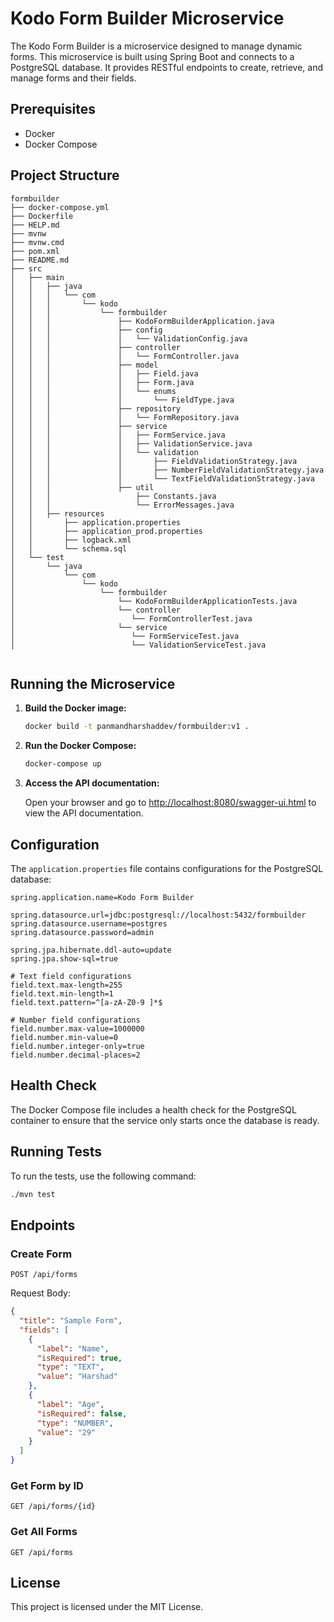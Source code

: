 # Kodo Form Builder Microservice

The Kodo Form Builder is a microservice designed to manage dynamic forms. This microservice is built using Spring Boot and connects to a PostgreSQL database. It provides RESTful endpoints to create, retrieve, and manage forms and their fields.

## Prerequisites

- Docker
- Docker Compose

## Project Structure

```plaintext
formbuilder
├── docker-compose.yml
├── Dockerfile
├── HELP.md
├── mvnw
├── mvnw.cmd
├── pom.xml
├── README.md
├── src
│   ├── main
│   │   ├── java
│   │   │   └── com
│   │   │       └── kodo
│   │   │           └── formbuilder
│   │   │               ├── KodoFormBuilderApplication.java
│   │   │               ├── config
│   │   │               │   └── ValidationConfig.java
│   │   │               ├── controller
│   │   │               │   └── FormController.java
│   │   │               ├── model
│   │   │               │   ├── Field.java
│   │   │               │   ├── Form.java
│   │   │               │   └── enums
│   │   │               │       └── FieldType.java
│   │   │               ├── repository
│   │   │               │   └── FormRepository.java
│   │   │               ├── service
│   │   │               │   ├── FormService.java
│   │   │               │   ├── ValidationService.java
│   │   │               │   └── validation
│   │   │               │       ├── FieldValidationStrategy.java
│   │   │               │       ├── NumberFieldValidationStrategy.java
│   │   │               │       └── TextFieldValidationStrategy.java
│   │   │               ├── util
│   │   │                   ├── Constants.java
│   │   │                   └── ErrorMessages.java
│   │   ├── resources
│   │       ├── application.properties
│   │       ├── application_prod.properties
│   │       ├── logback.xml
│   │       └── schema.sql
│   └── test
│       └── java
│           └── com
│               └── kodo
│                   └── formbuilder
│                       └── KodoFormBuilderApplicationTests.java
│                       └── controller
│                          └── FormControllerTest.java
│                       └── service
│                          └── FormServiceTest.java
│                          └── ValidationServiceTest.java


```

## Running the Microservice

1. **Build the Docker image:**

   ```bash
   docker build -t panmandharshaddev/formbuilder:v1 .
   ```

2. **Run the Docker Compose:**

   ```bash
   docker-compose up
   ```

3. **Access the API documentation:**

   Open your browser and go to [http://localhost:8080/swagger-ui.html](http://localhost:8080/swagger-ui.html) to view the API documentation.

## Configuration

The `application.properties` file contains configurations for the PostgreSQL database:

```properties
spring.application.name=Kodo Form Builder

spring.datasource.url=jdbc:postgresql://localhost:5432/formbuilder
spring.datasource.username=postgres
spring.datasource.password=admin

spring.jpa.hibernate.ddl-auto=update
spring.jpa.show-sql=true

# Text field configurations
field.text.max-length=255
field.text.min-length=1
field.text.pattern=^[a-zA-Z0-9 ]*$

# Number field configurations
field.number.max-value=1000000
field.number.min-value=0
field.number.integer-only=true
field.number.decimal-places=2
```

## Health Check

The Docker Compose file includes a health check for the PostgreSQL container to ensure that the service only starts once the database is ready.

## Running Tests

To run the tests, use the following command:

```bash
./mvn test
```

## Endpoints

### Create Form

```http
POST /api/forms
```

Request Body:
```json
{
  "title": "Sample Form",
  "fields": [
    {
      "label": "Name",
      "isRequired": true,
      "type": "TEXT",
      "value": "Harshad"
    },
    {
      "label": "Age",
      "isRequired": false,
      "type": "NUMBER",
      "value": "29"
    }
  ]
}
```

### Get Form by ID

```http
GET /api/forms/{id}
```

### Get All Forms

```http
GET /api/forms
```

## License

This project is licensed under the MIT License.
